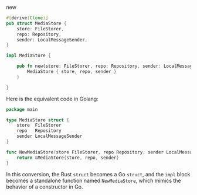 new

```rust
#[derive(Clone)]
pub struct MediaStore {
    store: FileStorer,
    repo: Repository,
    sender: LocalMessageSender,
}

impl MediaStore {

    pub fn new(store: FileStorer, repo: Repository, sender: LocalMessageSender) -> MediaStore {
        MediaStore { store, repo, sender }
    }

}
```


Here is the equivalent code in Golang:

```go
package main

type MediaStore struct {
    store  FileStorer
    repo   Repository
    sender LocalMessageSender
}

func NewMediaStore(store FileStorer, repo Repository, sender LocalMessageSender) *MediaStore {
    return &MediaStore{store, repo, sender}
}
```

In this conversion, the Rust `struct` becomes a Go `struct`, and the `impl` block becomes a standalone function named `NewMediaStore`, which mimics the behavior of a constructor in Go.